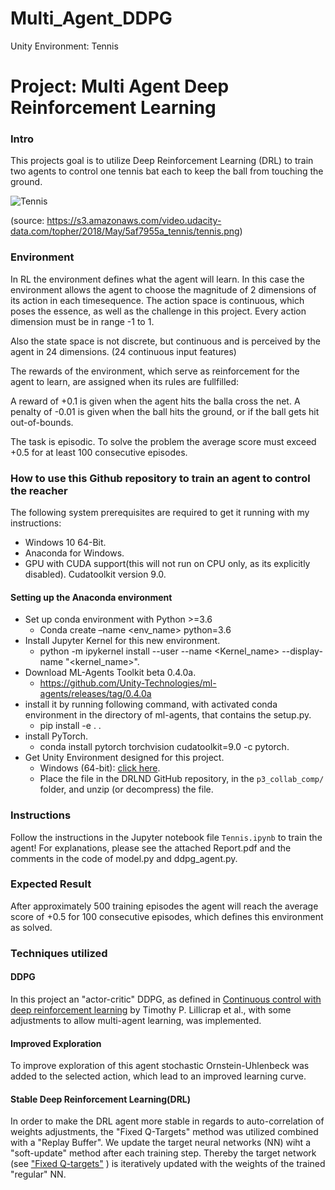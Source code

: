 # Multi_Agent_DDPG
Unity Environment: Tennis


# Project: Multi Agent Deep Reinforcement Learning

### Intro

[//]: # (Image References)

[image1]: https://s3.amazonaws.com/video.udacity-data.com/topher/2018/May/5af7955a_tennis/tennis.png "Playing Tennis"


This projects goal is to utilize Deep Reinforcement Learning (DRL) to train two agents to control one tennis bat each to keep the ball from touching the ground.

![Tennis][image1]

(source: https://s3.amazonaws.com/video.udacity-data.com/topher/2018/May/5af7955a_tennis/tennis.png)

### Environment
In RL the environment defines what the agent will learn. In this case the environment allows the agent to choose the magnitude of 2 dimensions of its action in each timesequence. The action space is continuous, which poses the essence, as well as the challenge in this project. Every action dimension must be in range -1 to 1.

Also the state space is not discrete, but continuous and is perceived by the agent in 24 dimensions. (24 continuous input features)

The rewards of the environment, which serve as reinforcement for the agent to learn, are assigned when its rules are fullfilled:

A reward of +0.1 is given when the agent hits the balla cross the net. A penalty of -0.01 is given when the ball hits the ground, or if the ball gets hit out-of-bounds.

The task is episodic. To solve the problem the average score must exceed +0.5 for at least 100 consecutive episodes.


### How to use this Github repository to train an agent to control the reacher

The following system prerequisites are required to get it running with my instructions:

- Windows 10 64-Bit.
- Anaconda for Windows.
- GPU with CUDA support(this will not run on CPU only, as its explicitly disabled).
    Cudatoolkit version 9.0.

#### Setting up the Anaconda environment

- Set up conda environment with Python >=3.6
	- Conda create –name <env_name> python=3.6
- Install Jupyter Kernel for this new environment.
    - python -m ipykernel install --user --name <Kernel_name> --display-name "<kernel_name>".
- Download ML-Agents Toolkit beta 0.4.0a.
   - https://github.com/Unity-Technologies/ml-agents/releases/tag/0.4.0a
- install it by running following command, with activated conda environment in the directory of ml-agents, that contains the setup.py.
   - pip install -e . .
- install PyTorch.
    - conda install pytorch torchvision cudatoolkit=9.0 -c pytorch.
- Get Unity Environment designed for this project.
   -  Windows (64-bit): [click here](https://s3-us-west-1.amazonaws.com/udacity-drlnd/P3/Tennis/Tennis_Windows_x86_64.zip).
    - Place the file in the DRLND GitHub repository, in the `p3_collab_comp/` folder, and unzip (or decompress) the file. 

### Instructions

Follow the instructions in the Jupyter notebook file `Tennis.ipynb` to train the agent! For explanations, please see the attached Report.pdf and the comments in the code of model.py and ddpg_agent.py.

### Expected Result
After approximately 500 training episodes the agent will reach the average score of +0.5 for 100 consecutive episodes, which defines this environment as solved.

### Techniques utilized
#### DDPG
In this project an "actor-critic" DDPG, as defined in [Continuous control with deep reinforcement learning](https://arxiv.org/abs/1509.02971) by Timothy P. Lillicrap et al., with some adjustments to allow multi-agent learning, was implemented. 

#### Improved Exploration
To improve exploration of this agent stochastic Ornstein-Uhlenbeck was added to the selected action, which lead to an improved learning curve. 

#### Stable Deep Reinforcement Learning(DRL)
In order to make the DRL agent more stable in regards to auto-correlation of weights adjustments, the "Fixed Q-Targets" method was utilized combined with a "Replay Buffer". We update the target neural networks (NN) wiht a "soft-update" method after each training step. Thereby the target network (see ["Fixed Q-targets"](https://www.aaai.org/ocs/index.php/AAAI/AAAI16/paper/download/12389/11847) ) is iteratively updated with the weights of the trained "regular" NN.

